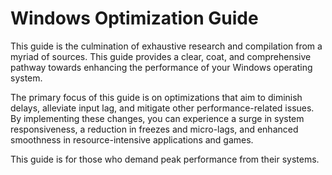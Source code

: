 # Windows Optimization Guide
This guide is the culmination of exhaustive research and compilation from a myriad of sources. This guide provides a clear, coat, and comprehensive pathway towards enhancing the performance of your Windows operating system.

The primary focus of this guide is on optimizations that aim to diminish delays, alleviate input lag, and mitigate other performance-related issues. By implementing these changes, you can experience a surge in system responsiveness, a reduction in freezes and micro-lags, and enhanced smoothness in resource-intensive applications and games.

This guide is for those who demand peak performance from their systems.
